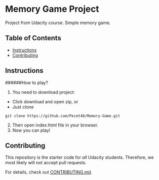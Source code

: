 # Memory Game Project

Project from Udacity course. Simple memory game.

## Table of Contents

* [Instructions](#instructions)
* [Contributing](#contributing)

## Instructions

######How to play?

1. You need to download project:
* Click download and open zip, or
* Just clone
```
git clone https://github.com/Pecet48/Memory-Game.git
```
2. Then open index.html file in your browser.
3. Now you can play!

## Contributing

This repository is the starter code for _all_ Udacity students. Therefore, we most likely will not accept pull requests.

For details, check out [CONTRIBUTING.md](CONTRIBUTING.md).
